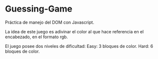 # Guessing-Game

Práctica de manejo del DOM con Javascript.

La idea de este juego es adivinar el color al que hace referencia en el encabezado, en el formato rgb.

El juego posee dos niveles de dificultad:
  Easy: 3 bloques de color.
  Hard: 6 bloques de color.
